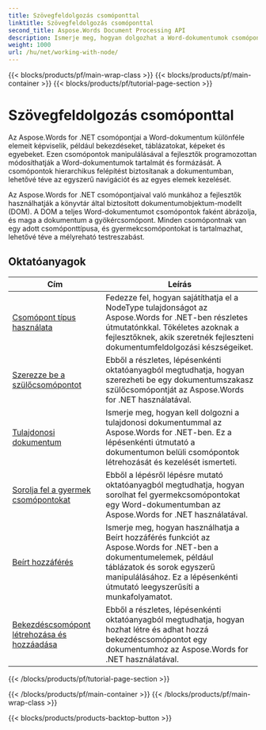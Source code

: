 ```yaml
---
title: Szövegfeldolgozás csomóponttal
linktitle: Szövegfeldolgozás csomóponttal
second_title: Aspose.Words Document Processing API
description: Ismerje meg, hogyan dolgozhat a Word-dokumentumok csomópontjaival az Aspose.Words for .NET használatával. Részletes oktatóanyagok kódpéldákkal.
weight: 1000
url: /hu/net/working-with-node/
---
```


{{< blocks/products/pf/main-wrap-class >}}
{{< blocks/products/pf/main-container >}}
{{< blocks/products/pf/tutorial-page-section >}}

# Szövegfeldolgozás csomóponttal

Az Aspose.Words for .NET csomópontjai a Word-dokumentum különféle elemeit képviselik, például bekezdéseket, táblázatokat, képeket és egyebeket. Ezen csomópontok manipulálásával a fejlesztők programozottan módosíthatják a Word-dokumentumok tartalmát és formázását. A csomópontok hierarchikus felépítést biztosítanak a dokumentumban, lehetővé téve az egyszerű navigációt és az egyes elemek kezelését.

Az Aspose.Words for .NET csomópontjaival való munkához a fejlesztők használhatják a könyvtár által biztosított dokumentumobjektum-modellt (DOM). A DOM a teljes Word-dokumentumot csomópontok faként ábrázolja, és maga a dokumentum a gyökércsomópont. Minden csomópontnak van egy adott csomóponttípusa, és gyermekcsomópontokat is tartalmazhat, lehetővé téve a mélyreható testreszabást.

 ## Oktatóanyagok
| Cím | Leírás |
| --- | --- |
| [Csomópont típus használata](./use-node-type/) | Fedezze fel, hogyan sajátíthatja el a NodeType tulajdonságot az Aspose.Words for .NET-ben részletes útmutatónkkal. Tökéletes azoknak a fejlesztőknek, akik szeretnék fejleszteni dokumentumfeldolgozási készségeiket. |
| [Szerezze be a szülőcsomópontot](./get-parent-node/) | Ebből a részletes, lépésenkénti oktatóanyagból megtudhatja, hogyan szerezheti be egy dokumentumszakasz szülőcsomópontját az Aspose.Words for .NET használatával. |
| [Tulajdonosi dokumentum](./owner-document/) | Ismerje meg, hogyan kell dolgozni a tulajdonosi dokumentummal az Aspose.Words for .NET-ben. Ez a lépésenkénti útmutató a dokumentumon belüli csomópontok létrehozását és kezelését ismerteti. |
| [Sorolja fel a gyermek csomópontokat](./enumerate-child-nodes/) | Ebből a lépésről lépésre mutató oktatóanyagból megtudhatja, hogyan sorolhat fel gyermekcsomópontokat egy Word-dokumentumban az Aspose.Words for .NET használatával. |
| [Beírt hozzáférés](./typed-access/) | Ismerje meg, hogyan használhatja a Beírt hozzáférés funkciót az Aspose.Words for .NET-ben a dokumentumelemek, például táblázatok és sorok egyszerű manipulálásához. Ez a lépésenkénti útmutató leegyszerűsíti a munkafolyamatot. |
| [Bekezdéscsomópont létrehozása és hozzáadása](./create-and-add-paragraph-node/) | Ebből a részletes, lépésenkénti oktatóanyagból megtudhatja, hogyan hozhat létre és adhat hozzá bekezdéscsomópontot egy dokumentumhoz az Aspose.Words for .NET használatával. |
{{< /blocks/products/pf/tutorial-page-section >}}

{{< /blocks/products/pf/main-container >}}
{{< /blocks/products/pf/main-wrap-class >}}

{{< blocks/products/products-backtop-button >}}
